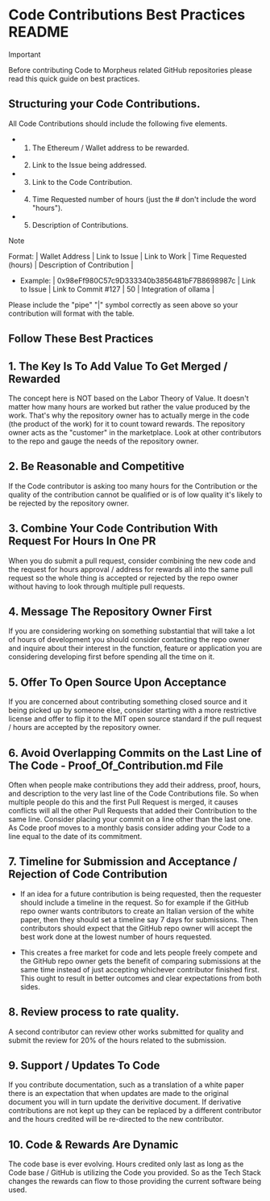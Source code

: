 # Code Contributions Best Practices README

> [!IMPORTANT]
> Before contributing Code to Morpheus related GitHub repositories please read this quick guide on best practices.

## Structuring your Code Contributions.
All Code Contributions should include the following five elements.
- 1. The Ethereum / Wallet address to be rewarded.
- 2. Link to the Issue being addressed.
- 3. Link to the Code Contribution.
- 4. Time Requested number of hours (just the # don't include the word "hours").
- 5. Description of Contributions.

> [!NOTE]
> Format: | Wallet Address                             | Link to Issue   |	Link to Work        | Time Requested (hours)  | Description of Contribution |
- Example: | 0x98eFf980C57c9D333340b3856481bF7B8698987c | Link to Issue   | Link to Commit #127 | 50                      |	Integration of ollama       |

Please include the "pipe" "|" symbol correctly as seen above so your contribution will format with the table.

## Follow These Best Practices

## 1. The Key Is To Add Value To Get Merged / Rewarded
The concept here is NOT based on the Labor Theory of Value. It doesn't matter how many hours are worked but rather the value produced by the work. That's why the repository owner has to actually merge in the code (the product of the work) for it to count toward rewards. The repository owner acts as the "customer" in the marketplace. Look at other contributors to the repo and gauge the needs of the repository owner.

## 2. Be Reasonable and Competitive 
If the Code contributor is asking too many hours for the Contribution or the quality of the contribution cannot be qualified or is of low quality it's likely to be rejected by the repository owner.

## 3. Combine Your Code Contribution With Request For Hours In One PR
When you do submit a pull request, consider combining the new code and the request for hours approval / address for rewards all into the same pull request so the whole thing is accepted or rejected by the repo owner without having to look through multiple pull requests.

## 4. Message The Repository Owner First
If you are considering working on something substantial that will take a lot of hours of development you should consider contacting the repo owner and inquire about their interest in the function, feature or application you are considering developing first before spending all the time on it.

## 5. Offer To Open Source Upon Acceptance 
If you are concerned about contributing something closed source and it being picked up by someone else, consider starting with a more restrictive license and offer to flip it to the MIT open source standard if the pull request / hours are accepted by the repository owner. 

## 6. Avoid Overlapping Commits on the Last Line of The Code - Proof_Of_Contribution.md File
Often when people make contributions they add their address, proof, hours, and description to the very last line of the Code Contributions file.
So when multiple people do this and the first Pull Request is merged, it causes conflicts will all the other Pull Requests that added their Contribution to the same line.
Consider placing your commit on a line other than the last one. As Code proof moves to a monthly basis consider adding your Code to a line equal to the date of its commitment.

## 7. Timeline for Submission and Acceptance / Rejection of Code Contribution
- If an idea for a future contribution is being requested, then the requester should include a timeline in the request.
So for example if the GitHub repo owner wants contributors to create an Italian version of the white paper, then they should set a timeline say 7 days for submissions. Then contributors should expect that the GitHub repo owner will accept the best work done at the lowest number of hours requested. 

- This creates a free market for code and lets people freely compete and the GitHub repo owner gets the benefit of comparing submissions at the same time instead of just accepting whichever contributor finished first. This ought to result in better outcomes and clear expectations from both sides.

## 8. Review process to rate quality.
A second contributor can review other works submitted for quality and submit the review for 20% of the hours related to the submission.

## 9. Support / Updates To Code
If you contribute documentation, such as a translation of a white paper there is an expectation that when updates are made to the original document you will in turn update the derivitive document. If derivative contributions are not kept up they can be replaced by a different contributor and the hours credited will be re-directed to the new contributor.

## 10. Code & Rewards Are Dynamic
The code base is ever evolving. Hours credited only last as long as the Code base / GitHub is utilizing the Code you provided. So as the Tech Stack changes the rewards can flow to those providing the current software being used.  

